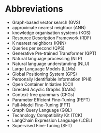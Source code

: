 # Abbreviations

- Graph-based vector search (GVS)
- approximate nearest neighbor (ANN)
- knowledge organisation systems (KOS)
- Resource Description Framework (RDF)
- K nearest neighbors (KNN)
- Queries per second (QPS)
- Generative Pre-trained Transformer (GPT)
- Natural language processing (NLP)
- Natural language understanding (NLU)
- Large Language Models (LLMs)
- Global Positioning System (GPS)
- Personally Identifiable Information (PHI)
- Open Container Initiative (OCI)
- Directed Acyclic Graphs (DAGs)
- Context-free grammars (CFGs)
- Parameter Efficient Fine-Tuning (PEFT)
- Full-Model Fine-Tuning (FFT)
- Graph Query Language (GQL)
- Technology Compatibility Kit (TCK)
- LangChain Expression Language (LCEL)
- Supervised Fine-Tuning (SFT)
